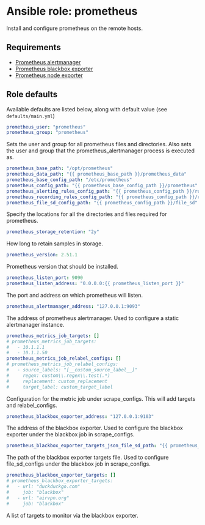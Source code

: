 # Ansible role: prometheus
Install and configure prometheus on the remote hosts.

## Requirements
- [Prometheus alertmanager](prometheus_alertmanager.md)
- [Prometheus blackbox exporter](prometheus_blackbox_exporter.md)
- [Prometheus node exporter](prometheus_node_exporter.md)

## Role defaults
Available defaults are listed below, along with default value (see `defaults/main.yml`)
```yaml
prometheus_user: "prometheus"
prometheus_group: "prometheus"
```
Sets the user and group for all prometheus files and directories. Also sets the user and group that the prometheus_alertmanager process is executed as.

```yaml
prometheus_base_path: "/opt/prometheus"
prometheus_data_path: "{{ prometheus_base_path }}/prometheus_data"
prometheus_base_config_path: "/etc/prometheus"
prometheus_config_path: "{{ prometheus_base_config_path }}/prometheus"
prometheus_alerting_rules_config_path: "{{ prometheus_config_path }}/rules/alerting"
prometheus_recording_rules_config_path: "{{ prometheus_config_path }}/rules/recording"
prometheus_file_sd_config_path: "{{ prometheus_config_path }}/file_sd"
```
Specify the locations for all the directories and files required for prometheus.

```yaml
prometheus_storage_retention: "2y"
```
How long to retain samples in storage.

```yaml
prometheus_version: 2.51.1
```
Prometheus version that should be installed.

```yaml
prometheus_listen_port: 9090
prometheus_listen_address: "0.0.0.0:{{ prometheus_listen_port }}"
```
The port and address on which prometheus will listen.

```yaml
prometheus_alertmanager_address: "127.0.0.1:9093"
```
The address of prometheus alertmanager. Used to configure a static alertmanager instance.

```yaml
prometheus_metrics_job_targets: []
# prometheus_metrics_job_targets:
#   - 10.1.1.1
#   - 10.1.1.50
prometheus_metrics_job_relabel_configs: []
# prometheus_metrics_job_relabel_configs:
#   - source_labels: "[__custom_source_label__]"
#     regex: custom\\.regex\\.test(.*)
#     replacement: custom_replacement
#     target_label: custom_target_label
```
Configuration for the metric job under scrape_configs. This will add targets and relabel_configs.

```yaml
prometheus_blackbox_exporter_address: "127.0.0.1:9103"
```
The address of the blackbox exporter. Used to configure the blackbox exporter under the blackbox job in scrape_configs.

```yaml
prometheus_blackbox_exporter_targets_json_file_sd_path: "{{ prometheus_file_sd_config_path }}/blackbox_exporter_targets.json"
```
The path of the blackbox exporter targets file. Used to configure file_sd_configs under the blackbox job in scrape_configs.

```yaml
prometheus_blackbox_exporter_targets: []
# prometheus_blackbox_exporter_targets:
#   - url: "duckduckgo.com"
#     job: "blackbox"
#   - url: "airvpn.org"
#     job: "blackbox"
```
A list of targets to monitor via the blackbox exporter.
